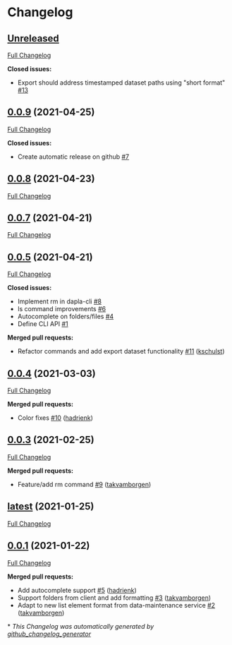 # Changelog

## [Unreleased](https://github.com/statisticsnorway/dapla-cli/tree/HEAD)

[Full Changelog](https://github.com/statisticsnorway/dapla-cli/compare/0.0.9...HEAD)

**Closed issues:**

- Export should address timestamped dataset paths using "short format" [\#13](https://github.com/statisticsnorway/dapla-cli/issues/13)

## [0.0.9](https://github.com/statisticsnorway/dapla-cli/tree/0.0.9) (2021-04-25)

[Full Changelog](https://github.com/statisticsnorway/dapla-cli/compare/0.0.8...0.0.9)

**Closed issues:**

- Create automatic release on github [\#7](https://github.com/statisticsnorway/dapla-cli/issues/7)

## [0.0.8](https://github.com/statisticsnorway/dapla-cli/tree/0.0.8) (2021-04-23)

[Full Changelog](https://github.com/statisticsnorway/dapla-cli/compare/0.0.7...0.0.8)

## [0.0.7](https://github.com/statisticsnorway/dapla-cli/tree/0.0.7) (2021-04-21)

[Full Changelog](https://github.com/statisticsnorway/dapla-cli/compare/0.0.5...0.0.7)

## [0.0.5](https://github.com/statisticsnorway/dapla-cli/tree/0.0.5) (2021-04-21)

[Full Changelog](https://github.com/statisticsnorway/dapla-cli/compare/0.0.4...0.0.5)

**Closed issues:**

- Implement rm in dapla-cli [\#8](https://github.com/statisticsnorway/dapla-cli/issues/8)
- ls command improvements [\#6](https://github.com/statisticsnorway/dapla-cli/issues/6)
- Autocomplete on folders/files [\#4](https://github.com/statisticsnorway/dapla-cli/issues/4)
- Define CLI API [\#1](https://github.com/statisticsnorway/dapla-cli/issues/1)

**Merged pull requests:**

- Refactor commands and add export dataset functionality [\#11](https://github.com/statisticsnorway/dapla-cli/pull/11) ([kschulst](https://github.com/kschulst))

## [0.0.4](https://github.com/statisticsnorway/dapla-cli/tree/0.0.4) (2021-03-03)

[Full Changelog](https://github.com/statisticsnorway/dapla-cli/compare/0.0.3...0.0.4)

**Merged pull requests:**

- Color fixes [\#10](https://github.com/statisticsnorway/dapla-cli/pull/10) ([hadrienk](https://github.com/hadrienk))

## [0.0.3](https://github.com/statisticsnorway/dapla-cli/tree/0.0.3) (2021-02-25)

[Full Changelog](https://github.com/statisticsnorway/dapla-cli/compare/latest...0.0.3)

**Merged pull requests:**

- Feature/add rm command [\#9](https://github.com/statisticsnorway/dapla-cli/pull/9) ([takvamborgen](https://github.com/takvamborgen))

## [latest](https://github.com/statisticsnorway/dapla-cli/tree/latest) (2021-01-25)

[Full Changelog](https://github.com/statisticsnorway/dapla-cli/compare/0.0.1...latest)

## [0.0.1](https://github.com/statisticsnorway/dapla-cli/tree/0.0.1) (2021-01-22)

[Full Changelog](https://github.com/statisticsnorway/dapla-cli/compare/204cb776e53a022de5a473b973ed3e1a4643d2bd...0.0.1)

**Merged pull requests:**

- Add autocomplete support [\#5](https://github.com/statisticsnorway/dapla-cli/pull/5) ([hadrienk](https://github.com/hadrienk))
- Support folders from client and add formatting [\#3](https://github.com/statisticsnorway/dapla-cli/pull/3) ([takvamborgen](https://github.com/takvamborgen))
- Adapt to new list element format from data-maintenance service [\#2](https://github.com/statisticsnorway/dapla-cli/pull/2) ([takvamborgen](https://github.com/takvamborgen))



\* *This Changelog was automatically generated by [github_changelog_generator](https://github.com/github-changelog-generator/github-changelog-generator)*
